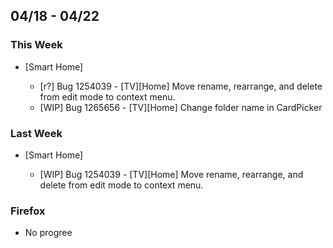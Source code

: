 ## 04/18 - 04/22 ##

### This Week ###

* [Smart Home]

  - [r?] Bug 1254039 - [TV][Home] Move rename, rearrange, and delete from edit mode to context menu.
  - [WIP] Bug 1265656 - [TV][Home] Change folder name in CardPicker

### Last Week ###

* [Smart Home]

  - [WIP] Bug 1254039 - [TV][Home] Move rename, rearrange, and delete from edit mode to context menu.

### Firefox ###
- No progree

